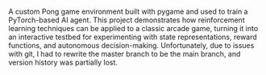 A custom Pong game environment built with pygame and used to train a PyTorch-based AI agent.
This project demonstrates how reinforcement learning techniques can be applied to a classic arcade game, turning it into an interactive testbed for experimenting with state representations, reward functions, and autonomous decision-making.
Unfortunately, due to issues with git, I had to rewrite the master branch to be the main branch, and version history was partially lost.
